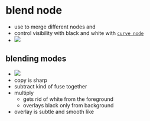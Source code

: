 # blend node

- use to merge different nodes and
- control visibility with black and white with [`curve node`](./nodes.md#curve-node)
- <img src="./images/blend-nodes/blending-node.gif">

## blending modes

- <img src="./images/blend-nodes/blending-mode-options.png">
- copy is sharp
- subtract kind of fuse together
- multiply
  - gets rid of white from the foreground
  - overlays black only from background
- overlay is subtle and smooth like
